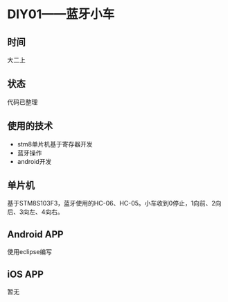 # DIY01——蓝牙小车
## 时间
大二上
## 状态
代码已整理

## 使用的技术
- stm8单片机基于寄存器开发
- 蓝牙操作
- android开发

## 单片机
基于STM8S103F3，蓝牙使用的HC-06、HC-05。小车收到0停止，1向前、2向后、3向左、4向右。

## Android APP
使用eclipse编写

## iOS APP
暂无
